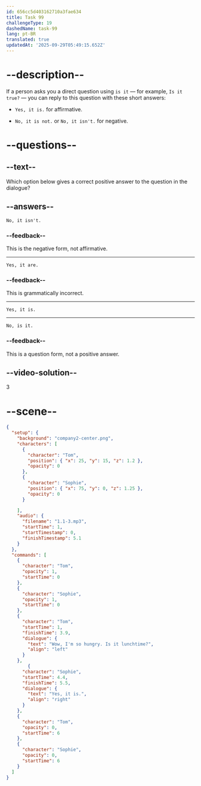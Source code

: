 ```yaml
---
id: 656cc5d403162710a3fae634
title: Task 99
challengeType: 19
dashedName: task-99
lang: pt-BR
translated: true
updatedAt: '2025-09-29T05:49:15.652Z'
---
```


<!--
AUDIO REFERENCE:
Tom: Wow, I'm so hungry. Is it lunchtime?
Sophie: Yes, it is.
-->

# --description--

If a person asks you a direct question using `is it` — for example, `Is it true?` — you can reply to this question with these short answers:

- `Yes, it is.` for affirmative.

- `No, it is not.` or `No, it isn't.` for negative.

# --questions--

## --text--

Which option below gives a correct positive answer to the question in the dialogue?

## --answers--

`No, it isn't.`

### --feedback--

This is the negative form, not affirmative.

---

`Yes, it are.`

### --feedback--

This is grammatically incorrect.

---

`Yes, it is.`

---

`No, is it.`

### --feedback--

This is a question form, not a positive answer.

## --video-solution--

3

# --scene--

```json
{
  "setup": {
    "background": "company2-center.png",
    "characters": [
      {
        "character": "Tom",
        "position": { "x": 25, "y": 15, "z": 1.2 },
        "opacity": 0
      },
      {
        "character": "Sophie",
        "position": { "x": 75, "y": 0, "z": 1.25 },
        "opacity": 0
      }

    ],
    "audio": {
      "filename": "1.1-3.mp3",
      "startTime": 1,
      "startTimestamp": 0,
      "finishTimestamp": 5.1
    }
  },
  "commands": [
    {
      "character": "Tom",
      "opacity": 1,
      "startTime": 0
    },
    {
      "character": "Sophie",
      "opacity": 1,
      "startTime": 0
    },
    {
      "character": "Tom",
      "startTime": 1,
      "finishTime": 3.9,
      "dialogue": {
        "text": "Wow, I'm so hungry. Is it lunchtime?",
        "align": "left"
      }
    },
        {
      "character": "Sophie",
      "startTime": 4.4,
      "finishTime": 5.5,
      "dialogue": {
        "text": "Yes, it is.",
        "align": "right"
      }
    },
    {
      "character": "Tom",
      "opacity": 0,
      "startTime": 6
    },
    {
      "character": "Sophie",
      "opacity": 0,
      "startTime": 6
    }
  ]
}
```
